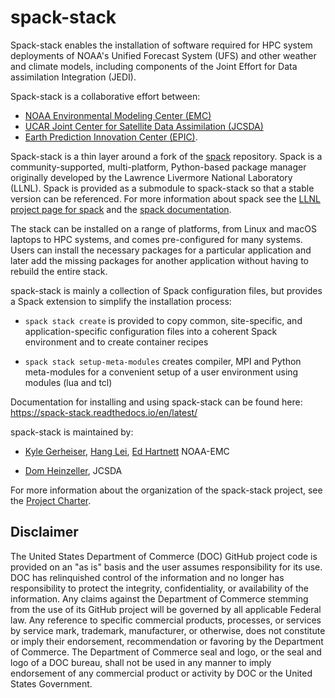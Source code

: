 # spack-stack

Spack-stack enables the installation of software required
for HPC system deployments of NOAA's Unified Forecast System (UFS) and
other weather and climate models, including components of the Joint
Effort for Data assimilation Integration (JEDI).

Spack-stack is a collaborative effort between:
* [NOAA Environmental Modeling Center (EMC)](https://www.emc.ncep.noaa.gov/emc_new.php)
* [UCAR Joint Center for Satellite Data Assimilation (JCSDA)](https://www.jcsda.org/)
* [Earth Prediction Innovation Center (EPIC)](https://epic.noaa.gov/).

Spack-stack is a thin layer around a fork of the
[spack](https://github.com/spack/spack) repository. Spack is a
community-supported, multi-platform, Python-based package manager
originally developed by the Lawrence Livermore National Laboratory
(LLNL). Spack is provided as a submodule to spack-stack so that a
stable version can be referenced. For more information about spack see
the [LLNL project page for
spack](https://computing.llnl.gov/projects/spack-hpc-package-manager)
and the [spack
documentation](https://spack.readthedocs.io/en/latest/).

The stack can be installed on a range of platforms, from Linux and
macOS laptops to HPC systems, and comes pre-configured for many
systems. Users can install the necessary packages for a particular
application and later add the missing packages for another application
without having to rebuild the entire stack.

spack-stack is mainly a collection of Spack configuration files, but
provides a Spack extension to simplify the installation process:

- `spack stack create` is provided to copy common, site-specific, and
  application-specific configuration files into a coherent Spack
  environment and to create container recipes

- `spack stack setup-meta-modules` creates compiler, MPI and Python
  meta-modules for a convenient setup of a user environment using
  modules (lua and tcl)

Documentation for installing and using spack-stack can be found here:
https://spack-stack.readthedocs.io/en/latest/

spack-stack is maintained by:

- [Kyle Gerheiser](https://www.github.com/kgerheiser), [Hang
  Lei](https://www.github.com/Hang-Lei-NOAA), [Ed
  Hartnett](https://www.github.com/edwardhartnett) NOAA-EMC

- [Dom Heinzeller](https://www.github.com/climbfuji), JCSDA

For more information about the organization of the spack-stack
project, see the [Project Charter](project_charter.md).

## Disclaimer

The United States Department of Commerce (DOC) GitHub project code is
provided on an "as is" basis and the user assumes responsibility for
its use. DOC has relinquished control of the information and no longer
has responsibility to protect the integrity, confidentiality, or
availability of the information. Any claims against the Department of
Commerce stemming from the use of its GitHub project will be governed
by all applicable Federal law. Any reference to specific commercial
products, processes, or services by service mark, trademark,
manufacturer, or otherwise, does not constitute or imply their
endorsement, recommendation or favoring by the Department of
Commerce. The Department of Commerce seal and logo, or the seal and
logo of a DOC bureau, shall not be used in any manner to imply
endorsement of any commercial product or activity by DOC or the United
States Government.
